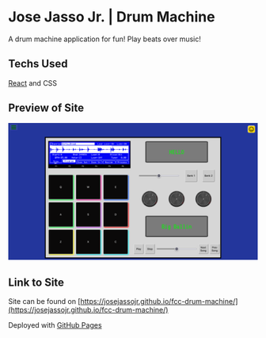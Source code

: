# Jose Jasso Jr. | Drum Machine

A drum machine application for fun! Play beats over music!

## Techs Used

[React](https://reactjs.org) and CSS

## Preview of Site

![Screenshot of Page](src/Drum-machine.png)

## Link to Site
Site can be found on [https://josejassojr.github.io/fcc-drum-machine/](https://josejassojr.github.io/fcc-drum-machine/) 

Deployed with [GitHub Pages](https://pages.github.com/)


